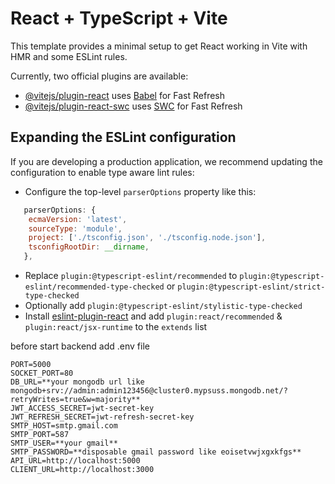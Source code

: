 # React + TypeScript + Vite

This template provides a minimal setup to get React working in Vite with HMR and some ESLint rules.

Currently, two official plugins are available:

-  [@vitejs/plugin-react](https://github.com/vitejs/vite-plugin-react/blob/main/packages/plugin-react/README.md) uses [Babel](https://babeljs.io/) for Fast Refresh
-  [@vitejs/plugin-react-swc](https://github.com/vitejs/vite-plugin-react-swc) uses [SWC](https://swc.rs/) for Fast Refresh

## Expanding the ESLint configuration

If you are developing a production application, we recommend updating the configuration to enable type aware lint rules:

-  Configure the top-level `parserOptions` property like this:

```js
   parserOptions: {
    ecmaVersion: 'latest',
    sourceType: 'module',
    project: ['./tsconfig.json', './tsconfig.node.json'],
    tsconfigRootDir: __dirname,
   },
```

-  Replace `plugin:@typescript-eslint/recommended` to `plugin:@typescript-eslint/recommended-type-checked` or `plugin:@typescript-eslint/strict-type-checked`
-  Optionally add `plugin:@typescript-eslint/stylistic-type-checked`
-  Install [eslint-plugin-react](https://github.com/jsx-eslint/eslint-plugin-react) and add `plugin:react/recommended` & `plugin:react/jsx-runtime` to the `extends` list

before start backend add .env file

```
PORT=5000
SOCKET_PORT=80
DB_URL=**your mongodb url like mongodb+srv://admin:admin123456@cluster0.mypsuss.mongodb.net/?retryWrites=true&w=majority**
JWT_ACCESS_SECRET=jwt-secret-key
JWT_REFRESH_SECRET=jwt-refresh-secret-key
SMTP_HOST=smtp.gmail.com
SMTP_PORT=587
SMTP_USER=**your gmail**
SMTP_PASSWORD=**disposable gmail password like eoisetvwjxgxkfgs**
API_URL=http://localhost:5000
CLIENT_URL=http://localhost:3000
```
